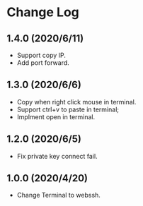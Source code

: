 # Change Log

## 1.4.0 (2020/6/11)
- Support copy IP.
- Add port forward.

## 1.3.0 (2020/6/6)
- Copy when right click mouse in terminal.
- Support ctrl+v to paste in terminal;
- Implment open in terminal.

## 1.2.0 (2020/6/5)
- Fix private key connect fail.

## 1.0.0 (2020/4/20)
- Change Terminal to webssh.